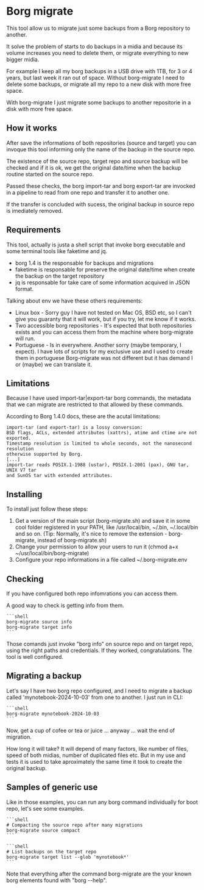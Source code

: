# Borg migrate

This tool allow us to migrate just some backups from a Borg repository to another.

It solve the problem of starts to do backups in a midia and because its volume increases you need to delete them, or migrate everything to new bigger midia.

For example I keep all my borg backups in a USB drive with 1TB, for 3 or 4 years, but last week it ran out of space. Without borg-migrate I need to delete some backups, or migrate all my repo to a new disk with more free space.

With borg-migrate I just migrate some backups to another repositorie in a disk with more free space.

## How it works

After save the informations of both repositories (source and target) you can invoque this tool informing only the name of the backup in the source repo.

The existence of the source repo, target repo and source backup will be checked and if it is ok, we get the original date/time when the backup routine started on the source repo.

Passed these checks, the borg import-tar and borg export-tar are invocked in a pipeline to read from one repo and transfer it to another one.

If the transfer is concluded with sucess, the original backup in source repo is imediately removed.

## Requirements

This tool, actually is justa a shell script that invoke borg executable and some terminal tools like faketime and jq.

* borg 1.4 is the responsable for backups and migrations
* faketime is responsable for preserve the original date/time when create the backup on the target repository
* jq is responsable for take care of some information acquived in JSON format.

Talking about env we have these others requirements:

* Linux box - Sorry guy I have not tested on Mac OS, BSD etc, so I can't give you guaranty that it will work, but if you try, let me know if it works.
* Two accessible borg repositories - It's expected that both repositories exists and you can access them from the machine where borg-migrate will run.
* Portuguese - Is in everywhere. Another sorry (maybe temporary, I expect). I have lots of scripts for my exclusive use and I used to create them in portuguese Borg-migrate was not different but it has demand I or (maybe) we can translate it.

## Limitations

Because I have used import-tar|export-tar borg commands, the metadata that we can migrate are restricted to that allowed by these commands.

According to Borg 1.4.0 docs, these are the acutal limitations:

    import-tar (and export-tar) is a lossy conversion:
    BSD flags, ACLs, extended attributes (xattrs), atime and ctime are not exported.
    Timestamp resolution is limited to whole seconds, not the nanosecond resolution
    otherwise supported by Borg.
    [...]
    import-tar reads POSIX.1-1988 (ustar), POSIX.1-2001 (pax), GNU tar, UNIX V7 tar
    and SunOS tar with extended attributes.

## Installing

To install just follow these steps:

1. Get a version of the main script (borg-migrate.sh) and save it in some cool folder registered in your PATH, like /usr/local/bin, ~/.bin, ~/.local/bin and so on. (Tip: Normally, it's nice to remove the extension - borg-migrate, instead of borg-migrate.sh)
2. Change your permission to allow your users to run it (chmod a+x ~/usr/local/bin/borg-migrate)
3. Configure your repo informations in a file called ~/.borg-migrate.env

## Checking

If you have configured both repo infomrations you can access them.

A good way to check is getting info from them.

    ```shell
    borg-migrate source info
    borg-migrate target info
    ```

Those comands just invoke "borg info" on source repo and on target repo, using the right paths and credentials. If they worked, congratulations. The tool is well configured.

## Migrating a backup

Let's say I have two borg repo configured, and I need to migrate a backup called 'mynotebook-2024-10-03' from one to another. I just run in CLI:

    ```shell
    borg-migrate mynotebook-2024-10-03
    ```

Now, get a cup of cofee or tea or juice ... anyway ... wait the end of migration.

How long it will take? It will depend of many factors, like number of files, speed of both midias, number of duplicated files etc. But in my use and tests it is used to take aproximately the same time it took to create the original backup.

## Samples of generic use

Like in those examples, you can run any borg command individually for boot repo, let's see some examples.

    ```shell
    # Compacting the source repo after many migrations
    borg-migrate source compact
    ```

    ```shell
    # List backups on the target repo
    borg-migrate target list --glob 'mynotebook*'
    ```

Note that everything after the command borg-migrate are the your known borg elements found with "borg --help".
